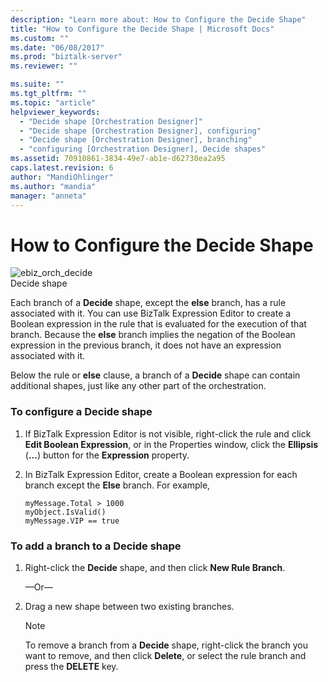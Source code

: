 ```yaml
---
description: "Learn more about: How to Configure the Decide Shape"
title: "How to Configure the Decide Shape | Microsoft Docs"
ms.custom: ""
ms.date: "06/08/2017"
ms.prod: "biztalk-server"
ms.reviewer: ""

ms.suite: ""
ms.tgt_pltfrm: ""
ms.topic: "article"
helpviewer_keywords: 
  - "Decide shape [Orchestration Designer]"
  - "Decide shape [Orchestration Designer], configuring"
  - "Decide shape [Orchestration Designer], branching"
  - "configuring [Orchestration Designer], Decide shapes"
ms.assetid: 70910861-3834-49e7-ab1e-d62730ea2a95
caps.latest.revision: 6
author: "MandiOhlinger"
ms.author: "mandia"
manager: "anneta"
---
```

# How to Configure the Decide Shape
![](../core/media/ebiz-orch-decide.gif "ebiz_orch_decide")  
Decide shape  
  
 Each branch of a **Decide** shape, except the **else** branch, has a rule associated with it. You can use BizTalk Expression Editor to create a Boolean expression in the rule that is evaluated for the execution of that branch. Because the **else** branch implies the negation of the Boolean expression in the previous branch, it does not have an expression associated with it.  
  
 Below the rule or **else** clause, a branch of a **Decide** shape can contain additional shapes, just like any other part of the orchestration.  
  
### To configure a Decide shape  
  
1.  If BizTalk Expression Editor is not visible, right-click the rule and click **Edit Boolean Expression**, or in the Properties window, click the **Ellipsis** (**...**) button for the **Expression** property.  
  
2.  In BizTalk Expression Editor, create a Boolean expression for each branch except the **Else** branch. For example,  
  
    ```  
    myMessage.Total > 1000  
    myObject.IsValid()  
    myMessage.VIP == true  
    ```  
  
### To add a branch to a Decide shape  
  
1.  Right-click the **Decide** shape, and then click **New Rule Branch**.  
  
     —Or—  
  
2.  Drag a new shape between two existing branches.  
  
    > [!NOTE]
    >  To remove a branch from a **Decide** shape, right-click the branch you want to remove, and then click **Delete**, or select the rule branch and press the **DELETE** key.
